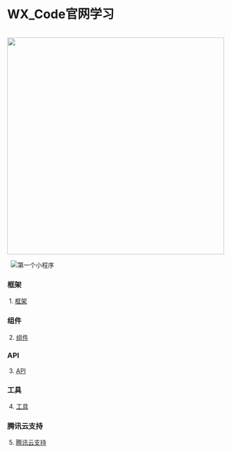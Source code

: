 # WX_Code官网学习
 &nbsp;&nbsp;&nbsp;&nbsp;&nbsp;&nbsp;&nbsp;&nbsp;&nbsp;&nbsp;&nbsp;&nbsp;&nbsp;&nbsp;&nbsp;&nbsp;&nbsp;&nbsp;&nbsp;&nbsp;&nbsp;&nbsp;&nbsp;&nbsp;&nbsp;&nbsp;&nbsp;&nbsp;&nbsp;&nbsp;&nbsp;&nbsp;&nbsp;&nbsp;&nbsp;&nbsp;&nbsp;&nbsp;&nbsp; <img src="https://timgsa.baidu.com/timg?image&quality=80&size=b9999_10000&sec=1526462245508&di=2e0fe7921abf6276d15d89daf9da5ce2&imgtype=0&src=http%3A%2F%2Fimg.pconline.com.cn%2Fimages%2Fupload%2Fupc%2Ftx%2Fpcdlc%2F1707%2F01%2Fc8%2F51589090_1498912403481.jpg" width="500" height="500"/>
  
  
![第一个小程序](http://114.215.91.58/Blog//static/userImages/20180517/1526544475301007960.jpg) 
  
  
  
  
 ### 框架
  1. <a href="">框架</a>
 ### 组件
  2. <a href="https://github.com/JasonLWY/WX_Code/tree/master/zujian">组件</a>
 ### API
  3. <a href="">API</a>
 ### 工具
  4. <a href="">工具</a>
 ### 腾讯云支持
  5. <a href="">腾讯云支持</a>
  
